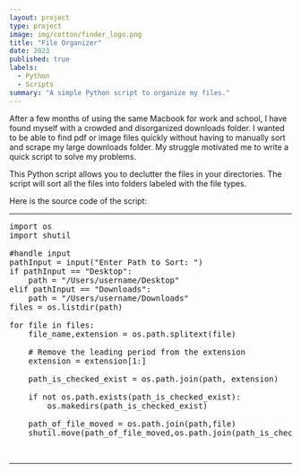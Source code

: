 ```yaml
---
layout: project
type: project
image: img/cotton/finder_logo.png
title: "File Organizer"
date: 2023
published: true
labels:
  - Python
  - Scripts
summary: "A simple Python script to organize my files."
---
```


After a few months of using the same Macbook for work and school, I have found myself with a crowded and disorganized downloads folder. I wanted to be able to find pdf or image files quickly without having to manually sort and scrape my large downloads folder. My struggle motivated me to write a quick script to solve my problems.

This Python script allows you to declutter the files in your directories. The script will sort all the files into folders labeled with the file types. 

Here is the source code of the script:

<hr>

<pre>
import os
import shutil

#handle input 
pathInput = input("Enter Path to Sort: ")
if pathInput == "Desktop":
    path = "/Users/username/Desktop"
elif pathInput == "Downloads":
    path = "/Users/username/Downloads"
files = os.listdir(path)

for file in files:
    file_name,extension = os.path.splitext(file)

    # Remove the leading period from the extension
    extension = extension[1:]

    path_is_checked_exist = os.path.join(path, extension)

    if not os.path.exists(path_is_checked_exist):
        os.makedirs(path_is_checked_exist)
    
    path_of_file_moved = os.path.join(path,file)
    shutil.move(path_of_file_moved,os.path.join(path_is_checked_exist,file))


</pre>

<hr>
